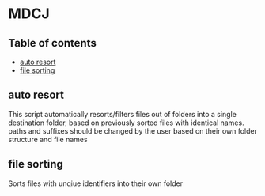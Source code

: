 # MDCJ

## Table of contents

* [auto resort](#auto-resort)
* [file sorting](#file-sorting)

## auto resort
This script automatically resorts/filters files out of folders into a single destination folder, based on previously sorted files with identical names.
paths and suffixes should be changed by the user based on their own folder structure and file names


## file sorting
Sorts files with unqiue identifiers into their own folder

